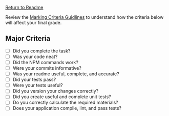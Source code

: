 [Return to Readme](./readme.md)

Review the [Marking Criteria Guidlines](./marking-criteria.md) to understand how the criteria below will affect your final grade.

## Major Criteria

  - [ ] Did you complete the task?
  - [ ] Was your code neat?
  - [ ] Did the NPM commands work?
  - [ ] Were your commits informative?
  - [ ] Was your readme useful, complete, and accurate?
  - [ ] Did your tests pass?
  - [ ] Were your tests useful?
  - [ ] Did you version your changes correctly?
  - [ ] Did you create useful and complete unit tests?
  - [ ] Do you correctly calculate the required materials?
  - [ ] Does your application compile, lint, and pass tests?